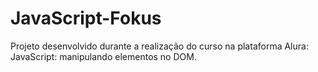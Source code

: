 # JavaScript-Fokus
Projeto desenvolvido durante a realização do curso na plataforma Alura: JavaScript: manipulando elementos no DOM.
